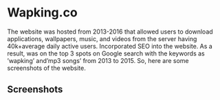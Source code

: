 # Wapking.co
The website was hosted from 2013-2016 that allowed users to download applications, wallpapers, music, and videos from the server having 40k+average daily active users.
Incorporated SEO into the website.  As a result, was on the top 3 spots on Google search with the keywords as ’wapking’ and’mp3 songs’ from 2013 to 2015.
So, here are some screenshots of the website.

## Screenshots



